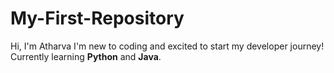 # My-First-Repository
Hi, I'm Atharva
I'm new to coding and excited to start my developer journey!  
Currently learning **Python** and **Java**.  
